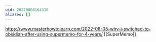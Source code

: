 ```yaml
---
uid: 20220808104310
aliases: []
---
```

https://www.masterhowtolearn.com/2022-08-05-why-i-switched-to-obsidian-after-using-supermemo-for-4-years/
[[SuperMemo]]